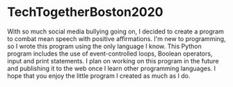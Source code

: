 # TechTogetherBoston2020

With so much social media bullying going on, I decided to create 
a program to combat mean speech with positive affirmations.
I'm new to programming, so I wrote this program using the
only language I know. 
This Python program includes the use of event-controlled loops, Boolean operators, 
input and print statements. I plan on working on this program in the future
and publishing it to the web once I learn other programming languages. 
I hope that you enjoy the little program I created as much as I do.
